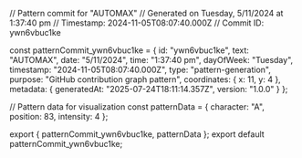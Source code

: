 // Pattern commit for "AUTOMAX"
// Generated on Tuesday, 5/11/2024 at 1:37:40 pm
// Timestamp: 2024-11-05T08:07:40.000Z
// Commit ID: ywn6vbuc1ke

const patternCommit_ywn6vbuc1ke = {
  id: "ywn6vbuc1ke",
  text: "AUTOMAX",
  date: "5/11/2024",
  time: "1:37:40 pm",
  dayOfWeek: "Tuesday",
  timestamp: "2024-11-05T08:07:40.000Z",
  type: "pattern-generation",
  purpose: "GitHub contribution graph pattern",
  coordinates: {
    x: 11,
    y: 4
  },
  metadata: {
    generatedAt: "2025-07-24T18:11:14.357Z",
    version: "1.0.0"
  }
};

// Pattern data for visualization
const patternData = {
  character: "A",
  position: 83,
  intensity: 4
};

export { patternCommit_ywn6vbuc1ke, patternData };
export default patternCommit_ywn6vbuc1ke;
